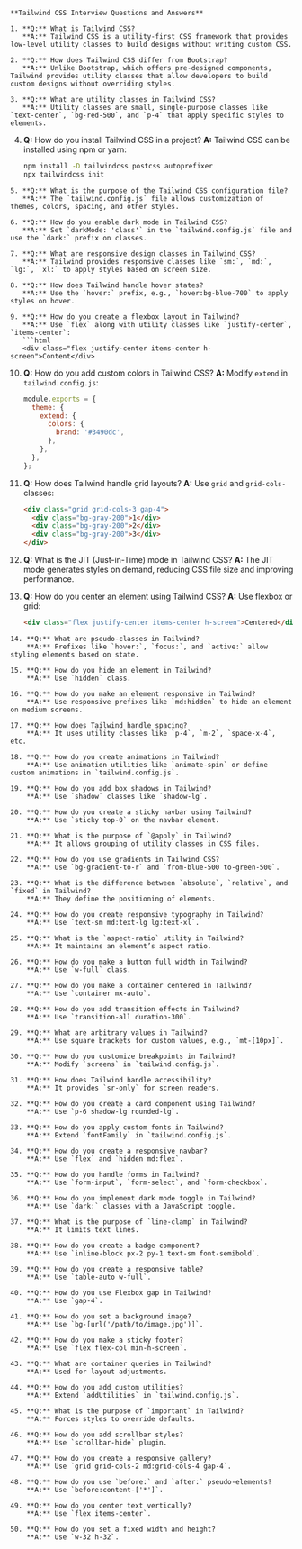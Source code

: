 ```
**Tailwind CSS Interview Questions and Answers**

1. **Q:** What is Tailwind CSS?
   **A:** Tailwind CSS is a utility-first CSS framework that provides low-level utility classes to build designs without writing custom CSS.

2. **Q:** How does Tailwind CSS differ from Bootstrap?
   **A:** Unlike Bootstrap, which offers pre-designed components, Tailwind provides utility classes that allow developers to build custom designs without overriding styles.

3. **Q:** What are utility classes in Tailwind CSS?
   **A:** Utility classes are small, single-purpose classes like `text-center`, `bg-red-500`, and `p-4` that apply specific styles to elements.
```
4. **Q:** How do you install Tailwind CSS in a project?
  **A:** Tailwind CSS can be installed using npm or yarn:  
   ```sh
   npm install -D tailwindcss postcss autoprefixer
   npx tailwindcss init
   ```
```
5. **Q:** What is the purpose of the Tailwind CSS configuration file?
   **A:** The `tailwind.config.js` file allows customization of themes, colors, spacing, and other styles.

6. **Q:** How do you enable dark mode in Tailwind CSS?
   **A:** Set `darkMode: 'class'` in the `tailwind.config.js` file and use the `dark:` prefix on classes.

7. **Q:** What are responsive design classes in Tailwind CSS?
   **A:** Tailwind provides responsive classes like `sm:`, `md:`, `lg:`, `xl:` to apply styles based on screen size.

8. **Q:** How does Tailwind handle hover states?
   **A:** Use the `hover:` prefix, e.g., `hover:bg-blue-700` to apply styles on hover.

9. **Q:** How do you create a flexbox layout in Tailwind?
   **A:** Use `flex` along with utility classes like `justify-center`, `items-center`:
   ```html
   <div class="flex justify-center items-center h-screen">Content</div>
   ```

10. **Q:** How do you add custom colors in Tailwind CSS?
    **A:** Modify `extend` in `tailwind.config.js`:
    ```js
    module.exports = {
      theme: {
        extend: {
          colors: {
            brand: '#3490dc',
          },
        },
      },
    };
    ```

11. **Q:** How does Tailwind handle grid layouts?
    **A:** Use `grid` and `grid-cols-` classes:
    ```html
    <div class="grid grid-cols-3 gap-4">
      <div class="bg-gray-200">1</div>
      <div class="bg-gray-200">2</div>
      <div class="bg-gray-200">3</div>
    </div>
    ```

12. **Q:** What is the JIT (Just-in-Time) mode in Tailwind CSS?
    **A:** The JIT mode generates styles on demand, reducing CSS file size and improving performance.

13. **Q:** How do you center an element using Tailwind CSS?
    **A:** Use flexbox or grid:
    ```html
    <div class="flex justify-center items-center h-screen">Centered</div>
    ```
```
14. **Q:** What are pseudo-classes in Tailwind?
    **A:** Prefixes like `hover:`, `focus:`, and `active:` allow styling elements based on state.

15. **Q:** How do you hide an element in Tailwind?
    **A:** Use `hidden` class.

16. **Q:** How do you make an element responsive in Tailwind?
    **A:** Use responsive prefixes like `md:hidden` to hide an element on medium screens.

17. **Q:** How does Tailwind handle spacing?
    **A:** It uses utility classes like `p-4`, `m-2`, `space-x-4`, etc.

18. **Q:** How do you create animations in Tailwind?
    **A:** Use animation utilities like `animate-spin` or define custom animations in `tailwind.config.js`.

19. **Q:** How do you add box shadows in Tailwind?
    **A:** Use `shadow` classes like `shadow-lg`.

20. **Q:** How do you create a sticky navbar using Tailwind?
    **A:** Use `sticky top-0` on the navbar element.

21. **Q:** What is the purpose of `@apply` in Tailwind?
    **A:** It allows grouping of utility classes in CSS files.

22. **Q:** How do you use gradients in Tailwind CSS?
    **A:** Use `bg-gradient-to-r` and `from-blue-500 to-green-500`.

23. **Q:** What is the difference between `absolute`, `relative`, and `fixed` in Tailwind?
    **A:** They define the positioning of elements.

24. **Q:** How do you create responsive typography in Tailwind?
    **A:** Use `text-sm md:text-lg lg:text-xl`.

25. **Q:** What is the `aspect-ratio` utility in Tailwind?
    **A:** It maintains an element’s aspect ratio.

26. **Q:** How do you make a button full width in Tailwind?
    **A:** Use `w-full` class.

27. **Q:** How do you make a container centered in Tailwind?
    **A:** Use `container mx-auto`.

28. **Q:** How do you add transition effects in Tailwind?
    **A:** Use `transition-all duration-300`.

29. **Q:** What are arbitrary values in Tailwind?
    **A:** Use square brackets for custom values, e.g., `mt-[10px]`.

30. **Q:** How do you customize breakpoints in Tailwind?
    **A:** Modify `screens` in `tailwind.config.js`.

31. **Q:** How does Tailwind handle accessibility?
    **A:** It provides `sr-only` for screen readers.

32. **Q:** How do you create a card component using Tailwind?
    **A:** Use `p-6 shadow-lg rounded-lg`.

33. **Q:** How do you apply custom fonts in Tailwind?
    **A:** Extend `fontFamily` in `tailwind.config.js`.

34. **Q:** How do you create a responsive navbar?
    **A:** Use `flex` and `hidden md:flex`.

35. **Q:** How do you handle forms in Tailwind?
    **A:** Use `form-input`, `form-select`, and `form-checkbox`.

36. **Q:** How do you implement dark mode toggle in Tailwind?
    **A:** Use `dark:` classes with a JavaScript toggle.

37. **Q:** What is the purpose of `line-clamp` in Tailwind?
    **A:** It limits text lines.

38. **Q:** How do you create a badge component?
    **A:** Use `inline-block px-2 py-1 text-sm font-semibold`.

39. **Q:** How do you create a responsive table?
    **A:** Use `table-auto w-full`.

40. **Q:** How do you use Flexbox gap in Tailwind?
    **A:** Use `gap-4`.

41. **Q:** How do you set a background image?
    **A:** Use `bg-[url('/path/to/image.jpg')]`.

42. **Q:** How do you make a sticky footer?
    **A:** Use `flex flex-col min-h-screen`.

43. **Q:** What are container queries in Tailwind?
    **A:** Used for layout adjustments.

44. **Q:** How do you add custom utilities?
    **A:** Extend `addUtilities` in `tailwind.config.js`.

45. **Q:** What is the purpose of `important` in Tailwind?
    **A:** Forces styles to override defaults.

46. **Q:** How do you add scrollbar styles?
    **A:** Use `scrollbar-hide` plugin.

47. **Q:** How do you create a responsive gallery?
    **A:** Use `grid grid-cols-2 md:grid-cols-4 gap-4`.

48. **Q:** How do you use `before:` and `after:` pseudo-elements?
    **A:** Use `before:content-['*']`.

49. **Q:** How do you center text vertically?
    **A:** Use `flex items-center`.

50. **Q:** How do you set a fixed width and height?
    **A:** Use `w-32 h-32`.
```
